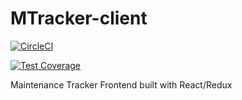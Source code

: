 # MTracker-client
[![CircleCI](https://circleci.com/gh/JCanaks/MTracker-client.svg?style=svg)](https://circleci.com/gh/JCanaks/MTracker-client)

[![Test Coverage](https://api.codeclimate.com/v1/badges/9fcc4fc24fbce0c4d1e9/test_coverage)](https://codeclimate.com/github/JCanaks/MTracker-client/test_coverage)

Maintenance Tracker Frontend built with React/Redux 
